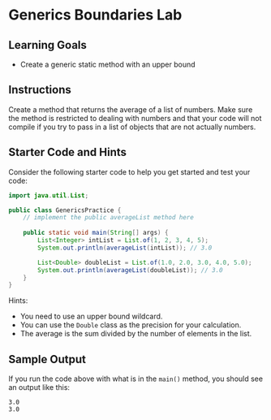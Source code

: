 # Generics Boundaries Lab

## Learning Goals

- Create a generic static method with an upper bound

## Instructions

Create a method that returns the average of a list of numbers. Make sure the
method is restricted to dealing with numbers and that your code will not
compile if you try to pass in a list of objects that are not actually numbers.

## Starter Code and Hints

Consider the following starter code to help you get started and test your code:

```java
import java.util.List;

public class GenericsPractice {
    // implement the public averageList method here
    
    public static void main(String[] args) {
        List<Integer> intList = List.of(1, 2, 3, 4, 5);
        System.out.println(averageList(intList)); // 3.0

        List<Double> doubleList = List.of(1.0, 2.0, 3.0, 4.0, 5.0);
        System.out.println(averageList(doubleList)); // 3.0       
    }
}
```

Hints:

- You need to use an upper bound wildcard.
- You can use the `Double` class as the precision for your calculation.
- The average is the sum divided by the number of elements in the list.

## Sample Output

If you run the code above with what is in the `main()` method, you should see
an output like this:

```plaintext
3.0
3.0
```
